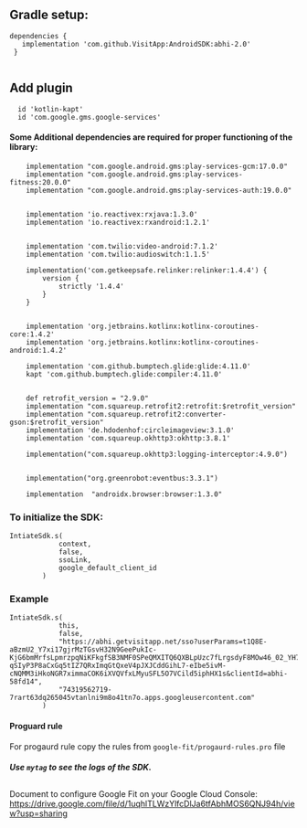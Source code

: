 

## Gradle setup:  

``` 
dependencies {  
   implementation 'com.github.VisitApp:AndroidSDK:abhi-2.0'
 }  
 
```

## Add plugin
```
  id 'kotlin-kapt'
  id 'com.google.gms.google-services'
```


#### Some Additional dependencies are required for proper functioning of the library:

```
    implementation "com.google.android.gms:play-services-gcm:17.0.0"
    implementation "com.google.android.gms:play-services-fitness:20.0.0"
    implementation "com.google.android.gms:play-services-auth:19.0.0"


    implementation 'io.reactivex:rxjava:1.3.0'
    implementation 'io.reactivex:rxandroid:1.2.1'


    implementation 'com.twilio:video-android:7.1.2'
    implementation 'com.twilio:audioswitch:1.1.5'

    implementation('com.getkeepsafe.relinker:relinker:1.4.4') {
        version {
            strictly '1.4.4'
        }
    }
    

    implementation 'org.jetbrains.kotlinx:kotlinx-coroutines-core:1.4.2'
    implementation 'org.jetbrains.kotlinx:kotlinx-coroutines-android:1.4.2'

    implementation 'com.github.bumptech.glide:glide:4.11.0'
    kapt 'com.github.bumptech.glide:compiler:4.11.0'


    def retrofit_version = "2.9.0"
    implementation "com.squareup.retrofit2:retrofit:$retrofit_version"
    implementation "com.squareup.retrofit2:converter-gson:$retrofit_version"
    implementation 'de.hdodenhof:circleimageview:3.1.0'
    implementation 'com.squareup.okhttp3:okhttp:3.8.1'

    implementation("com.squareup.okhttp3:logging-interceptor:4.9.0")

   
    implementation("org.greenrobot:eventbus:3.3.1")
    
    implementation  "androidx.browser:browser:1.3.0"

```

### To initialize the SDK: 
```
IntiateSdk.s(
            context,
            false, 
            ssoLink,
            google_default_client_id
        )
```

### Example

```
IntiateSdk.s(
            this,
            false,
            "https://abhi.getvisitapp.net/sso?userParams=t1Q8E-aBzmU2_Y7xi17gjrMzTGsvH32N9GeePukIc-KjG6bmMrfsLpmrzpqNiKFkgfSB3NMF0SPeQMXITQ6QXBLpUzc7fLrgsdyF8MOw46_02_YH7ogZH_oekVYByGaQ-qSIyP3P8aCxGq5tIZ7QRxImqGtQxeV4pJXJCddGihL7-eIbe5ivM-cNQMM3iHkoNGR7ximmaCOK6iXVQVfxLMyuSFL5O7VCild5iphHX1s&clientId=abhi-58fd14",
            "74319562719-7rart63dq265045vtanlni9m8o41tn7o.apps.googleusercontent.com"
        )
```
 
#### Proguard rule
For progaurd rule copy the rules from `google-fit/progaurd-rules.pro` file

##### Use ` mytag ` to see the logs of the SDK.

##
Document to configure Google Fit on your Google Cloud Console:  
https://drive.google.com/file/d/1uqhlTLWzYlfcDlJa6tfAbhMOS6QNJ94h/view?usp=sharing
